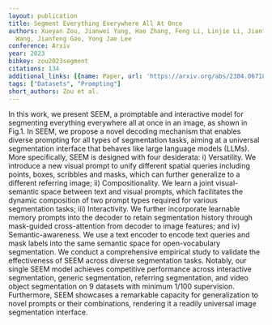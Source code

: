 ```yaml
---
layout: publication
title: Segment Everything Everywhere All At Once
authors: Xueyan Zou, Jianwei Yang, Hao Zhang, Feng Li, Linjie Li, Jianfeng Wang, Lijuan
  Wang, Jianfeng Gao, Yong Jae Lee
conference: Arxiv
year: 2023
bibkey: zou2023segment
citations: 134
additional_links: [{name: Paper, url: 'https://arxiv.org/abs/2304.06718'}]
tags: ["Datasets", "Prompting"]
short_authors: Zou et al.
---
```

In this work, we present SEEM, a promptable and interactive model for
segmenting everything everywhere all at once in an image, as shown in Fig.1. In
SEEM, we propose a novel decoding mechanism that enables diverse prompting for
all types of segmentation tasks, aiming at a universal segmentation interface
that behaves like large language models (LLMs). More specifically, SEEM is
designed with four desiderata: i) Versatility. We introduce a new visual prompt
to unify different spatial queries including points, boxes, scribbles and
masks, which can further generalize to a different referring image; ii)
Compositionality. We learn a joint visual-semantic space between text and
visual prompts, which facilitates the dynamic composition of two prompt types
required for various segmentation tasks; iii) Interactivity. We further
incorporate learnable memory prompts into the decoder to retain segmentation
history through mask-guided cross-attention from decoder to image features; and
iv) Semantic-awareness. We use a text encoder to encode text queries and mask
labels into the same semantic space for open-vocabulary segmentation. We
conduct a comprehensive empirical study to validate the effectiveness of SEEM
across diverse segmentation tasks. Notably, our single SEEM model achieves
competitive performance across interactive segmentation, generic segmentation,
referring segmentation, and video object segmentation on 9 datasets with
minimum 1/100 supervision. Furthermore, SEEM showcases a remarkable capacity
for generalization to novel prompts or their combinations, rendering it a
readily universal image segmentation interface.